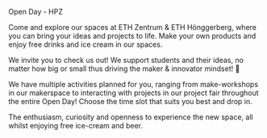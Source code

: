 Open Day - HPZ

Come and explore our spaces at ETH Zentrum &amp; ETH Hönggerberg, where you can bring your ideas and projects to life. Make your own products and enjoy free drinks and ice cream in our spaces.  

We invite you to check us out! We support students and their ideas, no matter how big or small thus driving the maker &amp; innovator mindset! 🎉

We have multiple activities planned for you, ranging from make-workshops in our makerspace to interacting with projects in our project fair throughout the entire Open Day! Choose the time slot that suits you best and drop in.

The enthusiasm, curiosity and openness to experience the new space, all whilst enjoying free ice-cream and beer.

